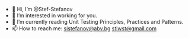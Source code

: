 - 👋 Hi, I’m @Stef-Stefanov
- 👀 I’m interested in working for you.
- 🌱 I’m currently reading Unit Testing Principles, Practices and Patterns.
- 📫 How to reach me: sistefanov@abv.bg stiwst@gmail.com
